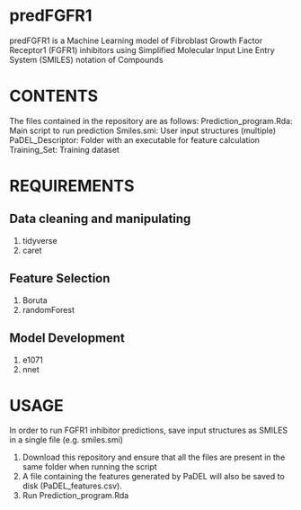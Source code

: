 # predFGFR1
predFGFR1 is a Machine Learning model of Fibroblast Growth Factor Receptor1 (FGFR1) inhibitors using Simplified Molecular Input Line Entry System (SMILES) notation of Compounds
# CONTENTS
The files contained in the repository are as follows:
Prediction_program.Rda: Main script to run prediction
Smiles.smi: User input structures (multiple)
PaDEL_Descriptor: Folder with an executable for feature calculation
Training_Set: Training dataset
# REQUIREMENTS
## Data cleaning and manipulating
1. tidyverse
2. caret
## Feature Selection
1. Boruta
2. randomForest
## Model Development
1. e1071
2. nnet
# USAGE
In order to run FGFR1 inhibitor predictions, save input structures as SMILES in a single file (e.g. smiles.smi)
1.	Download this repository and ensure that all the files are present in the same folder when running the script
2.	A file containing the features generated by PaDEL will also be saved to disk (PaDEL_features.csv).
3.	Run Prediction_program.Rda
